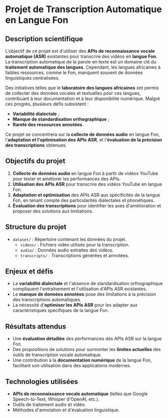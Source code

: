 # Projet de Transcription Automatique en Langue Fon

## Description scientifique
L'objectif de ce projet est d'utiliser des **APIs de reconnaissance vocale automatique (ASR)** existantes pour transcrire des vidéos en **langue Fon**.  
La transcription automatique de la parole en texte est un domaine clé du **traitement automatique des langues**. Cependant, les langues africaines à faibles ressources, comme le Fon, manquent souvent de données linguistiques centralisées.

Des initiatives telles que le **laboratoire des langues africaines** ont permis de collecter des données vocales et textuelles pour ces langues, contribuant à leur documentation et à leur disponibilité numérique. Malgré ces progrès, plusieurs défis subsistent :
- **Variabilité dialectale** ;
- **Manque de standardisation orthographique** ;
- **Rareté des ressources annotées**.

Ce projet se concentrera sur la **collecte de données audio** en langue Fon, l'**adaptation et l'optimisation des APIs ASR**, et l'**évaluation de la précision des transcriptions** obtenues.

## Objectifs du projet
1. **Collecte de données audio** en langue Fon à partir de vidéos YouTube pour tester et améliorer les performances des APIs.
2. **Utilisation des APIs ASR** pour transcrire des vidéos YouTube en langue Fon.
3. **Adaptation et optimisation** des APIs ASR aux spécificités de la langue Fon, en tenant compte des particularités dialectales et phonétiques.
4. **Évaluation des transcriptions** pour identifier les axes d'amélioration et proposer des solutions aux limitations.

## Structure du projet
- `dataset/` : Répertoire contenant les données du projet.
  - `videos/` : Fichiers vidéo utilisés pour la transcription.
  - `audio/` : Données audio extraites des vidéos.
  - `transcripts/` : Transcriptions générées et annotées.

## Enjeux et défis
- La **variabilité dialectale** et l'absence de standardisation orthographique compliquent l'entraînement et l'utilisation d'APIs ASR existantes.
- Le **manque de données annotées** pose des limitations à la précision des transcriptions automatiques.
- La nécessité d'**optimiser les APIs ASR** pour les adapter aux caractéristiques spécifiques de la langue Fon.

## Résultats attendus
- Une **évaluation détaillée** des performances des APIs ASR sur la langue Fon.
- Des propositions de solutions pour surmonter les **limites actuelles** des outils de transcription vocale automatique.
- Une contribution à la **documentation numérique** de la langue Fon, facilitant son utilisation dans des applications modernes.

## Technologies utilisées
- **APIs de reconnaissance vocale automatique** (telles que Google Speech-to-Text, Whisper d'OpenAI, etc.).
- Outils de traitement audio et vidéo.
- Méthodes d'annotation et d'évaluation linguistique.


